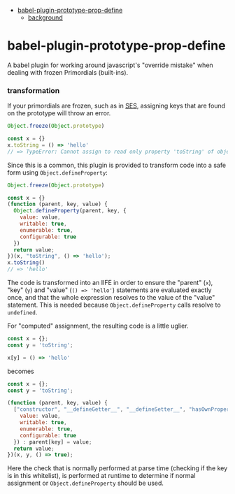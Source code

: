 <!-- START doctoc generated TOC please keep comment here to allow auto update -->
<!-- DON'T EDIT THIS SECTION, INSTEAD RE-RUN doctoc TO UPDATE -->

- [babel-plugin-prototype-prop-define](#babel-plugin-prototype-prop-define)
  - [background](#background)

<!-- END doctoc generated TOC please keep comment here to allow auto update -->

# babel-plugin-prototype-prop-define

A babel plugin for working around javascript's "override mistake" when dealing with frozen Primordials (built-ins).

### transformation

If your primordials are frozen, such as in [SES](https://github.com/agoric/ses), assigning keys that are found on the prototype will throw an error.

```js
Object.freeze(Object.prototype)

const x = {}
x.toString = () => 'hello'
// => TypeError: Cannot assign to read only property 'toString' of object '#<Object>'
```

Since this is a common, this plugin is provided to transform code into a safe form using `Object.defineProperty`:

```js
Object.freeze(Object.prototype)

const x = {}
(function (parent, key, value) {
  Object.defineProperty(parent, key, {
    value: value,
    writable: true,
    enumerable: true,
    configurable: true
  })
  return value;
})(x, "toString", () => 'hello');
x.toString()
// => 'hello'
```

The code is transformed into an IIFE in order to ensure the "parent" (`x`), "key" (`y`) and "value" (`() => 'hello'`) statements are evaluated exactly once, and that the whole expression resolves to the value of the "value" statement. This is needed because `Object.defineProperty` calls resolve to `undefined`.

For "computed" assignment, the resulting code is a little uglier.

```js
const x = {};
const y = 'toString';

x[y] = () => 'hello'
```

becomes

```js
const x = {};
const y = 'toString';

(function (parent, key, value) {
  ["constructor", "__defineGetter__", "__defineSetter__", "hasOwnProperty", "__lookupGetter__", "__lookupSetter__", "isPrototypeOf", "propertyIsEnumerable", "toString", "valueOf", "__proto__", "toLocaleString", "length", "concat", "find", "findIndex", "pop", "push", "shift", "unshift", "slice", "splice", "includes", "indexOf", "keys", "entries", "forEach", "filter", "map", "every", "some", "reduce", "reduceRight", "join", "reverse", "sort", "lastIndexOf", "copyWithin", "fill", "values", "name", "arguments", "caller", "apply", "bind", "call", "message"].includes(key) ? Object.defineProperty(parent, key, {
    value: value,
    writable: true,
    enumerable: true,
    configurable: true
  }) : parent[key] = value;
  return value;
})(x, y, () => true);
```

Here the check that is normally performed at parse time (checking if the key is in this whitelist), is performed at runtime to determine if normal assignment or `Object.defineProperty` should be used.